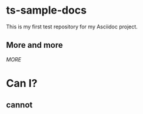 # ts-sample-docs
This is my first test repository for my Asciidoc project.

## More and more
*MORE*

# Can I?

## cannot
